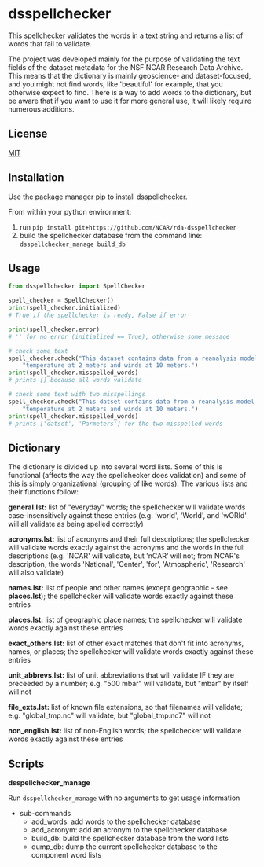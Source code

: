 # dsspellchecker

This spellchecker validates the words in a text string and returns a list of words that fail to validate.

The project was developed mainly for the purpose of validating the text fields of the dataset metadata for the NSF NCAR Research Data Archive. This means that the dictionary is mainly geoscience- and dataset-focused, and you might not find words, like 'beautiful' for example, that you otherwise expect to find. There is a way to add words to the dictionary, but be aware that if you want to use it for more general use, it will likely require numerous additions.

## License

[MIT](https://choosealicense.com/licenses/mit/)

## Installation

Use the package manager [pip](https://pip.pypa.io/en/stable/) to install dsspellchecker.

From within your python environment:
1. run `pip install git+https://github.com/NCAR/rda-dsspellchecker`
2. build the spellchecker database from the command line: `dsspellchecker_manage build_db`

## Usage

```python
from dsspellchecker import SpellChecker

spell_checker = SpellChecker()
print(spell_checker.initialized)
# True if the spellchecker is ready, False if error

print(spell_checker.error)
# '' for no error (initialized == True), otherwise some message

# check some text
spell_checker.check("This dataset contains data from a reanalysis model. Parameters include "
    "temperature at 2 meters and winds at 10 meters.")
print(spell_checker.misspelled_words)
# prints [] because all words validate

# check some text with two misspellings
spell_checker.check("This datset contains data from a reanalysis model. Parmeters include "
    "temperature at 2 meters and winds at 10 meters.")
print(spell_checker.misspelled_words)
# prints ['datset', 'Parmeters'] for the two misspelled words
```

## Dictionary

The dictionary is divided up into several word lists. Some of this is functional (affects the way the spellchecker does validation) and some of this is simply organizational (grouping of like words). The various lists and their functions follow:

**general.lst:** list of "everyday" words; the spellchecker will validate words case-insensitively against these entries (e.g. 'world', 'World', and 'wORld' will all validate as being spelled correctly)

**acronyms.lst:** list of acronyms and their full descriptions; the spellchecker will validate words exactly against the acronyms and the words in the full descriptions (e.g. 'NCAR' will validate, but 'nCAR' will not; from NCAR's description, the words 'National', 'Center', 'for', 'Atmospheric', 'Research' will also validate)

**names.lst:** list of people and other names (except geographic - see **places.lst**); the spellchecker will validate words exactly against these entries

**places.lst:** list of geographic place names; the spellchecker will validate words exactly against these entries

**exact_others.lst:** list of other exact matches that don't fit into acronyms, names, or places; the spellchecker will validate words exactly against these entries

**unit_abbrevs.lst:** list of unit abbreviations that will validate IF they are preceeded by a number; e.g. "500 mbar" will validate, but "mbar" by itself will not

**file_exts.lst:** list of known file extensions, so that filenames will validate; e.g. "global_tmp.nc" will validate, but "global_tmp.nc7" will not

**non_english.lst:** list of non-English words; the spellchecker will validate words exactly against these entries

## Scripts

**dsspellchecker_manage**

Run `dsspellchecker_manage` with no arguments to get usage information

- sub-commands
    - add_words: add words to the spellchecker database
    - add_acronym: add an acronym to the spellchecker database
    - build_db: build the spellchecker database from the word lists
    - dump_db: dump the current spellchecker database to the component word lists
